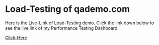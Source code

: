 # Load-Testing of qademo.com 

Here is the Live-Link of Load-Testing demo. 
Click the link down below to see the live link of my Performance Testing Dashboard.

[Click-Here](https://aknibir-cse.github.io/Load-Testing/index.html)
